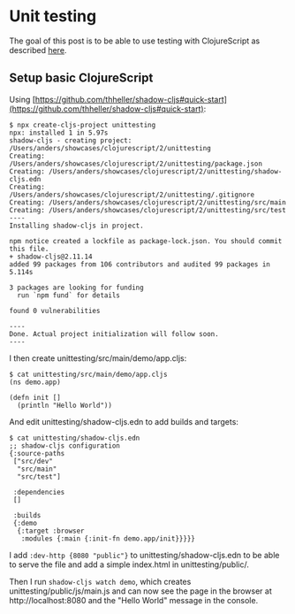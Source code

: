 # Unit testing

The goal of this post is to be able to use testing with ClojureScript as described [here](https://shadow-cljs.github.io/docs/UsersGuide.html#_testing).

## Setup basic ClojureScript

Using [https://github.com/thheller/shadow-cljs#quick-start](https://github.com/thheller/shadow-cljs#quick-start):
```console
$ npx create-cljs-project unittesting
npx: installed 1 in 5.97s
shadow-cljs - creating project: /Users/anders/showcases/clojurescript/2/unittesting
Creating: /Users/anders/showcases/clojurescript/2/unittesting/package.json
Creating: /Users/anders/showcases/clojurescript/2/unittesting/shadow-cljs.edn
Creating: /Users/anders/showcases/clojurescript/2/unittesting/.gitignore
Creating: /Users/anders/showcases/clojurescript/2/unittesting/src/main
Creating: /Users/anders/showcases/clojurescript/2/unittesting/src/test
----
Installing shadow-cljs in project.

npm notice created a lockfile as package-lock.json. You should commit this file.
+ shadow-cljs@2.11.14
added 99 packages from 106 contributors and audited 99 packages in 5.114s

3 packages are looking for funding
  run `npm fund` for details

found 0 vulnerabilities

----
Done. Actual project initialization will follow soon.
----
```

I then create unittesting/src/main/demo/app.cljs:
```console
$ cat unittesting/src/main/demo/app.cljs
(ns demo.app)

(defn init []
  (println "Hello World"))
```

And edit unittesting/shadow-cljs.edn to add builds and targets:
```console
$ cat unittesting/shadow-cljs.edn
;; shadow-cljs configuration
{:source-paths
 ["src/dev"
  "src/main"
  "src/test"]

 :dependencies
 []

 :builds
 {:demo
  {:target :browser
   :modules {:main {:init-fn demo.app/init}}}}}
```

I add `:dev-http {8080 "public"}` to unittesting/shadow-cljs.edn to be able to serve the file and add a simple index.html in unittesting/public/.

Then I run `shadow-cljs watch demo`, which creates unittesting/public/js/main.js and can now see the page in the browser at http://localhost:8080 and the "Hello World" message in the console.

